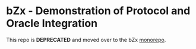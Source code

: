 # bZx - Demonstration of Protocol and Oracle Integration

This repo is **DEPRECATED** and moved over to the bZx [monorepo](https://github.com/bZxNetwork/bZx-monorepo/tree/master/packages/contracts).
